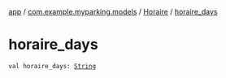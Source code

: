 [app](../../index.md) / [com.example.myparking.models](../index.md) / [Horaire](index.md) / [horaire_days](./horaire_days.md)

# horaire_days

`val horaire_days: `[`String`](https://kotlinlang.org/api/latest/jvm/stdlib/kotlin/-string/index.html)